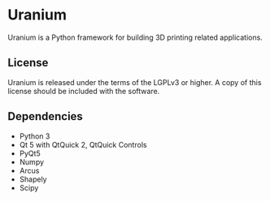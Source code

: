 Uranium
=======

Uranium is a Python framework for building 3D printing related applications.

License
------------
Uranium is released under the terms of the LGPLv3 or higher. A copy of this license should be included with the software.


Dependencies
------------
- Python 3
- Qt 5 with QtQuick 2, QtQuick Controls
- PyQt5
- Numpy
- Arcus
- Shapely
- Scipy